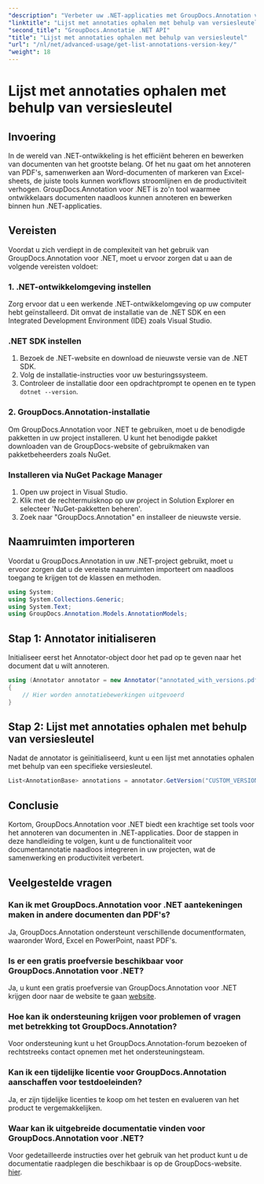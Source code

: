 ```yaml
---
"description": "Verbeter uw .NET-applicaties met GroupDocs.Annotation voor naadloze documentannotatie. Volg onze stapsgewijze handleiding voor effectieve integratie."
"linktitle": "Lijst met annotaties ophalen met behulp van versiesleutel"
"second_title": "GroupDocs.Annotatie .NET API"
"title": "Lijst met annotaties ophalen met behulp van versiesleutel"
"url": "/nl/net/advanced-usage/get-list-annotations-version-key/"
"weight": 18
---
```


# Lijst met annotaties ophalen met behulp van versiesleutel

## Invoering
In de wereld van .NET-ontwikkeling is het efficiënt beheren en bewerken van documenten van het grootste belang. Of het nu gaat om het annoteren van PDF's, samenwerken aan Word-documenten of markeren van Excel-sheets, de juiste tools kunnen workflows stroomlijnen en de productiviteit verhogen. GroupDocs.Annotation voor .NET is zo'n tool waarmee ontwikkelaars documenten naadloos kunnen annoteren en bewerken binnen hun .NET-applicaties.
## Vereisten
Voordat u zich verdiept in de complexiteit van het gebruik van GroupDocs.Annotation voor .NET, moet u ervoor zorgen dat u aan de volgende vereisten voldoet:
### 1. .NET-ontwikkelomgeving instellen
Zorg ervoor dat u een werkende .NET-ontwikkelomgeving op uw computer hebt geïnstalleerd. Dit omvat de installatie van de .NET SDK en een Integrated Development Environment (IDE) zoals Visual Studio.
### .NET SDK instellen
1. Bezoek de .NET-website en download de nieuwste versie van de .NET SDK.
2. Volg de installatie-instructies voor uw besturingssysteem.
3. Controleer de installatie door een opdrachtprompt te openen en te typen `dotnet --version`.
### 2. GroupDocs.Annotation-installatie
Om GroupDocs.Annotation voor .NET te gebruiken, moet u de benodigde pakketten in uw project installeren. U kunt het benodigde pakket downloaden van de GroupDocs-website of gebruikmaken van pakketbeheerders zoals NuGet.
### Installeren via NuGet Package Manager
1. Open uw project in Visual Studio.
2. Klik met de rechtermuisknop op uw project in Solution Explorer en selecteer 'NuGet-pakketten beheren'.
3. Zoek naar "GroupDocs.Annotation" en installeer de nieuwste versie.

## Naamruimten importeren
Voordat u GroupDocs.Annotation in uw .NET-project gebruikt, moet u ervoor zorgen dat u de vereiste naamruimten importeert om naadloos toegang te krijgen tot de klassen en methoden.
```csharp
using System;
using System.Collections.Generic;
using System.Text;
using GroupDocs.Annotation.Models.AnnotationModels;
```
## Stap 1: Annotator initialiseren
Initialiseer eerst het Annotator-object door het pad op te geven naar het document dat u wilt annoteren.
```csharp
using (Annotator annotator = new Annotator("annotated_with_versions.pdf"))
{
    // Hier worden annotatiebewerkingen uitgevoerd
}
```
## Stap 2: Lijst met annotaties ophalen met behulp van versiesleutel
Nadat de annotator is geïnitialiseerd, kunt u een lijst met annotaties ophalen met behulp van een specifieke versiesleutel.
```csharp
List<AnnotationBase> annotations = annotator.GetVersion("CUSTOM_VERSION");
```

## Conclusie
Kortom, GroupDocs.Annotation voor .NET biedt een krachtige set tools voor het annoteren van documenten in .NET-applicaties. Door de stappen in deze handleiding te volgen, kunt u de functionaliteit voor documentannotatie naadloos integreren in uw projecten, wat de samenwerking en productiviteit verbetert.
## Veelgestelde vragen
### Kan ik met GroupDocs.Annotation voor .NET aantekeningen maken in andere documenten dan PDF's?
Ja, GroupDocs.Annotation ondersteunt verschillende documentformaten, waaronder Word, Excel en PowerPoint, naast PDF's.
### Is er een gratis proefversie beschikbaar voor GroupDocs.Annotation voor .NET?
Ja, u kunt een gratis proefversie van GroupDocs.Annotation voor .NET krijgen door naar de website te gaan [website](https://releases.groupdocs.com/annotation/net/).
### Hoe kan ik ondersteuning krijgen voor problemen of vragen met betrekking tot GroupDocs.Annotation?
Voor ondersteuning kunt u het GroupDocs.Annotation-forum bezoeken of rechtstreeks contact opnemen met het ondersteuningsteam.
### Kan ik een tijdelijke licentie voor GroupDocs.Annotation aanschaffen voor testdoeleinden?
Ja, er zijn tijdelijke licenties te koop om het testen en evalueren van het product te vergemakkelijken.
### Waar kan ik uitgebreide documentatie vinden voor GroupDocs.Annotation voor .NET?
Voor gedetailleerde instructies over het gebruik van het product kunt u de documentatie raadplegen die beschikbaar is op de GroupDocs-website. [hier]( https://tutorials.groupdocs.com/annotation/net/).